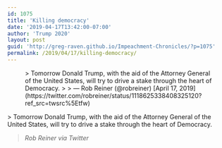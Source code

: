```yaml
---
id: 1075
title: 'Killing democracy'
date: '2019-04-17T13:42:00-07:00'
author: 'Trump 2020'
layout: post
guid: 'http://greg-raven.github.io/Impeachment-Chronicles/?p=1075'
permalink: /2019/04/17/killing-democracy/
---
```


<figure class="wp-block-embed is-type-rich is-provider-twitter wp-block-embed-twitter"><div class="wp-block-embed__wrapper">> Tomorrow Donald Trump, with the aid of the Attorney General of the United States, will try to drive a stake through the heart of Democracy.
> 
> — Rob Reiner (@robreiner) [April 17, 2019](https://twitter.com/robreiner/status/1118625338408325120?ref_src=twsrc%5Etfw)

<script async="" charset="utf-8" src="https://platform.twitter.com/widgets.js"></script></div></figure>> Tomorrow Donald Trump, with the aid of the Attorney General of the United States, will try to drive a stake through the heart of Democracy.
> 
> <cite>Rob Reiner via Twitter</cite>